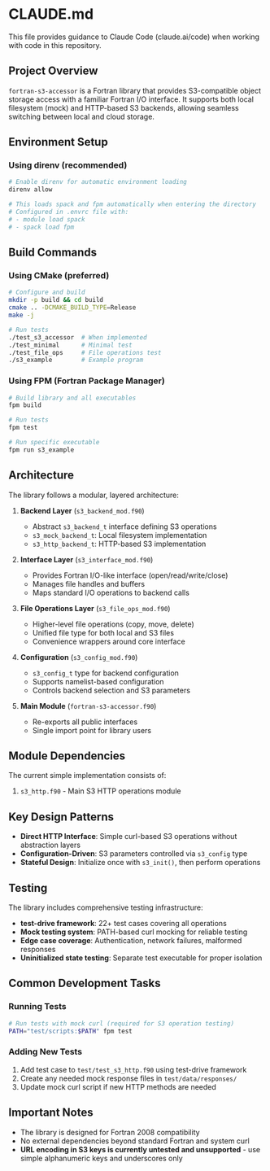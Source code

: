 # CLAUDE.md

This file provides guidance to Claude Code (claude.ai/code) when working with code in this repository.

## Project Overview

`fortran-s3-accessor` is a Fortran library that provides S3-compatible object storage access with a familiar Fortran I/O interface. It supports both local filesystem (mock) and HTTP-based S3 backends, allowing seamless switching between local and cloud storage.

## Environment Setup

### Using direnv (recommended)
```bash
# Enable direnv for automatic environment loading
direnv allow

# This loads spack and fpm automatically when entering the directory
# Configured in .envrc file with:
# - module load spack
# - spack load fpm
```

## Build Commands

### Using CMake (preferred)
```bash
# Configure and build
mkdir -p build && cd build
cmake .. -DCMAKE_BUILD_TYPE=Release
make -j

# Run tests
./test_s3_accessor  # When implemented
./test_minimal      # Minimal test
./test_file_ops     # File operations test
./s3_example        # Example program
```

### Using FPM (Fortran Package Manager)
```bash
# Build library and all executables
fpm build

# Run tests
fpm test

# Run specific executable
fpm run s3_example
```

## Architecture

The library follows a modular, layered architecture:

1. **Backend Layer** (`s3_backend_mod.f90`)
   - Abstract `s3_backend_t` interface defining S3 operations
   - `s3_mock_backend_t`: Local filesystem implementation
   - `s3_http_backend_t`: HTTP-based S3 implementation

2. **Interface Layer** (`s3_interface_mod.f90`)
   - Provides Fortran I/O-like interface (open/read/write/close)
   - Manages file handles and buffers
   - Maps standard I/O operations to backend calls

3. **File Operations Layer** (`s3_file_ops_mod.f90`)
   - Higher-level file operations (copy, move, delete)
   - Unified file type for both local and S3 files
   - Convenience wrappers around core interface

4. **Configuration** (`s3_config_mod.f90`)
   - `s3_config_t` type for backend configuration
   - Supports namelist-based configuration
   - Controls backend selection and S3 parameters

5. **Main Module** (`fortran-s3-accessor.f90`)
   - Re-exports all public interfaces
   - Single import point for library users

## Module Dependencies

The current simple implementation consists of:
1. `s3_http.f90` - Main S3 HTTP operations module

## Key Design Patterns

- **Direct HTTP Interface**: Simple curl-based S3 operations without abstraction layers
- **Configuration-Driven**: S3 parameters controlled via `s3_config` type
- **Stateful Design**: Initialize once with `s3_init()`, then perform operations

## Testing

The library includes comprehensive testing infrastructure:
- **test-drive framework**: 22+ test cases covering all operations
- **Mock testing system**: PATH-based curl mocking for reliable testing
- **Edge case coverage**: Authentication, network failures, malformed responses
- **Uninitialized state testing**: Separate test executable for proper isolation

## Common Development Tasks

### Running Tests
```bash
# Run tests with mock curl (required for S3 operation testing)
PATH="test/scripts:$PATH" fpm test
```

### Adding New Tests
1. Add test case to `test/test_s3_http.f90` using test-drive framework
2. Create any needed mock response files in `test/data/responses/`
3. Update mock curl script if new HTTP methods are needed

## Important Notes

- The library is designed for Fortran 2008 compatibility
- No external dependencies beyond standard Fortran and system curl
- **URL encoding in S3 keys is currently untested and unsupported** - use simple alphanumeric keys and underscores only